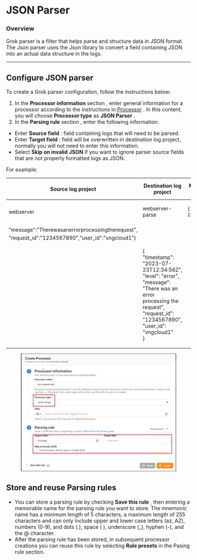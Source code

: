 # JSON Parser

### Overview

Grok parser is a filter that helps parse and structure data in JSON format. The Json parser uses the Json library to convert a field containing JSON into an actual data structure in the logs.

***

## Configure JSON parser <a href="#cau-hinh-json-parser" id="cau-hinh-json-parser"></a>

To create a Grok parser configuration, follow the instructions below:

1. In the **Processor information** section , enter general information for a processor according to the instructions in [Processor](https://docs-vngcloud-vn.translate.goog/vng-cloud-document/v/vn/vmonitor/dashboards/logs/lam-viec-voi-log-pipeline/processor) . In this content, you will choose **Processor type** as **JSON Parser** .
2. In the **Parsing rule** section , enter the following information:

* Enter **Source field** : field containing logs that will need to be parsed.
* Enter **Target field** : field will be overwritten in destination log project, normally you will not need to enter this information.
* Select **Skip on invalid JSON** if you want to ignore parser source fields that are not properly formatted logs as JSON.

For example:

| Source log project                                 | Destination log project                                                                                                                                                                        | Message (field logs mà chúng tôi thực hiện parser)                            | Kết quả parser |
| -------------------------------------------------- | ---------------------------------------------------------------------------------------------------------------------------------------------------------------------------------------------- | ----------------------------------------------------------------------------- | -------------- |
| webserver                                          | webserver-parse                                                                                                                                                                                | <pre><code>{"timestamp":"2023-07-23T12:34:56Z","level":"error",
</code></pre> |                |
| "message":"Therewasanerrorprocessingtherequest",   |                                                                                                                                                                                                |                                                                               |                |
| "request\_id":"1234567890","user\_id":"vngcloud1"} |                                                                                                                                                                                                |                                                                               |                |
|                                                    | <p>{<br>"timestamp": "2023-07-23T12:34:56Z",<br>"level": "error",<br>"message": "There was an error processing the request",<br>"request_id": "1234567890",<br>"user_id": "vngcloud1"<br>}</p> |                                                                               |                |

<figure><img src="../../../../../.gitbook/assets/image (1) (1) (1) (1) (1) (1) (1) (1) (1) (1).png" alt=""><figcaption></figcaption></figure>

## Store and reuse Parsing rules <a href="#luu-tru-va-tai-su-dung-parsing-rule" id="luu-tru-va-tai-su-dung-parsing-rule"></a>

* You can store a parsing rule by checking **Save this rule** , then entering a memorable name for the parsing rule you want to store. The mnemonic name has a minimum length of 5 characters, a maximum length of 255 characters and can only include upper and lower case letters (az, AZ), numbers (0-9), and dots (.), space ( ), underscore (\_), hyphen (-), and the @ character.
* After the parsing rule has been stored, in subsequent processor creations you can reuse this rule by selecting **Rule presets** in the Pasing rule section.&#x20;
